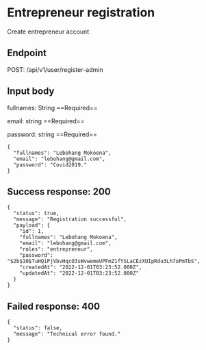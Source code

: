 # Entrepreneur registration

Create entrepreneur account

## Endpoint
POST: /api/v1/user/register-admin

## Input body
fullnames: String ==Required==

email: string ==Required==

password: string ==Required==

```
{
  "fullnames": "Lebohang Mokoena",
  "email": "lebohang@gmail.com",
  "password": "Covid2019."
}
```

## Success response: 200
```
{
  "status": true,
  "message": "Registration successful",
  "payload": {
    "id": 1,
    "fullnames": "Lebohang Mokoena",
    "email": "lebohang@gmail.com",
    "roles": "entrepreneur",
    "password": "$2b$10$TuHQiPjVbvHqcO3sWvwemeUPFmZ1fYSLaCEzXUIpRdu3Lh7oPmTbS",
    "createdAt": "2022-12-01T03:23:52.000Z",
    "updatedAt": "2022-12-01T03:23:52.000Z"
  }
}
```

## Failed response: 400
```
{
  "status": false,
  "message": "Technical error found."
}
```
